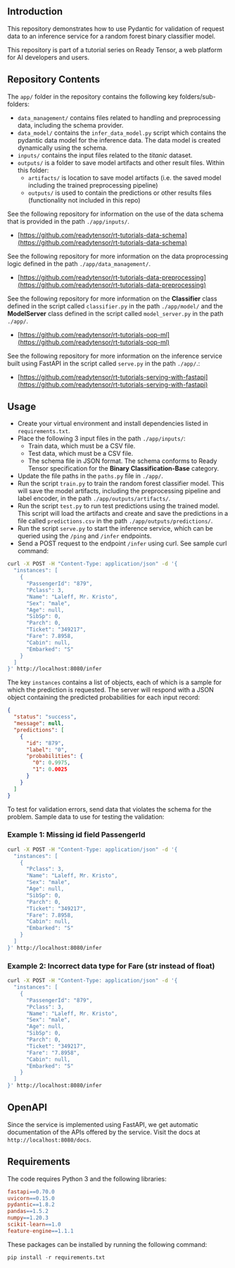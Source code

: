 ## Introduction

This repository demonstrates how to use Pydantic for validation of request data to an inference service for a random forest binary classifier model.

This repository is part of a tutorial series on Ready Tensor, a web platform for AI developers and users.

## Repository Contents

The `app/` folder in the repository contains the following key folders/sub-folders:

- `data_management/` contains files related to handling and preprocessing data, including the schema provider.
- `data_model/` contains the `infer_data_model.py` script which contains the pydantic data model for the inference data. The data model is created dynamically using the schema.
- `inputs/` contains the input files related to the _titanic_ dataset.
- `outputs/` is a folder to save model artifacts and other result files. Within this folder:
  - `artifacts/` is location to save model artifacts (i.e. the saved model including the trained preprocessing pipeline)
  - `outputs/` is used to contain the predictions or other results files (functionality not included in this repo)

See the following repository for information on the use of the data schema that is provided in the path `./app/inputs/`.

- [https://github.com/readytensor/rt-tutorials-data-schema](https://github.com/readytensor/rt-tutorials-data-schema)

See the following repository for more information on the data proprocessing logic defined in the path `./app/data_management/`.

- [https://github.com/readytensor/rt-tutorials-data-preprocessing](https://github.com/readytensor/rt-tutorials-data-preprocessing)

See the following repository for more information on the **Classifier** class defined in the script called `classifier.py` in the path `./app/model/` and the **ModelServer** class defined in the script called `model_server.py` in the path `./app/`.

- [https://github.com/readytensor/rt-tutorials-oop-ml](https://github.com/readytensor/rt-tutorials-oop-ml)

See the following repository for more information on the inference service built using FastAPI in the script called `serve.py` in the path `./app/`.:

- [https://github.com/readytensor/rt-tutorials-serving-with-fastapi](https://github.com/readytensor/rt-tutorials-serving-with-fastapi)

## Usage

- Create your virtual environment and install dependencies listed in `requirements.txt`.
- Place the following 3 input files in the path `./app/inputs/`:
  - Train data, which must be a CSV file.
  - Test data, which must be a CSV file.
  - The schema file in JSON format. The schema conforms to Ready Tensor specification for the **Binary Classification-Base** category.
- Update the file paths in the `paths.py` file in `./app/`.
- Run the script `train.py` to train the random forest classifier model. This will save the model artifacts, including the preprocessing pipeline and label encoder, in the path `./app/outputs/artifacts/`.
- Run the script `test.py` to run test predictions using the trained model. This script will load the artifacts and create and save the predictions in a file called `predictions.csv` in the path `./app/outputs/predictions/`.
- Run the script `serve.py` to start the inference service, which can be queried using the `/ping` and `/infer` endpoints.
- Send a POST request to the endpoint `/infer` using curl. See sample curl command:

```bash
curl -X POST -H "Content-Type: application/json" -d '{
  "instances": [
    {
      "PassengerId": "879",
      "Pclass": 3,
      "Name": "Laleff, Mr. Kristo",
      "Sex": "male",
      "Age": null,
      "SibSp": 0,
      "Parch": 0,
      "Ticket": "349217",
      "Fare": 7.8958,
      "Cabin": null,
      "Embarked": "S"
    }
  ]
}' http://localhost:8080/infer
```

The key `instances` contains a list of objects, each of which is a sample for which the prediction is requested. The server will respond with a JSON object containing the predicted probabilities for each input record:

```json
{
  "status": "success",
  "message": null,
  "predictions": [
    {
      "id": "879",
      "label": "0",
      "probabilities": {
        "0": 0.9975,
        "1": 0.0025
      }
    }
  ]
}
```

To test for validation errors, send data that violates the schema for the problem. Sample data to use for testing the validation:

### Example 1: Missing id field PassengerId

```bash
curl -X POST -H "Content-Type: application/json" -d '{
  "instances": [
    {
      "Pclass": 3,
      "Name": "Laleff, Mr. Kristo",
      "Sex": "male",
      "Age": null,
      "SibSp": 0,
      "Parch": 0,
      "Ticket": "349217",
      "Fare": 7.8958,
      "Cabin": null,
      "Embarked": "S"
    }
  ]
}' http://localhost:8080/infer
```

### Example 2: Incorrect data type for Fare (str instead of float)

```bash
curl -X POST -H "Content-Type: application/json" -d '{
  "instances": [
    {
      "PassengerId": "879",
      "Pclass": 3,
      "Name": "Laleff, Mr. Kristo",
      "Sex": "male",
      "Age": null,
      "SibSp": 0,
      "Parch": 0,
      "Ticket": "349217",
      "Fare": "7.8958",
      "Cabin": null,
      "Embarked": "S"
    }
  ]
}' http://localhost:8080/infer
```

## OpenAPI

Since the service is implemented using FastAPI, we get automatic documentation of the APIs offered by the service. Visit the docs at `http://localhost:8080/docs`.

## Requirements

The code requires Python 3 and the following libraries:

```makefile
fastapi==0.70.0
uvicorn==0.15.0
pydantic==1.8.2
pandas==1.5.2
numpy==1.20.3
scikit-learn==1.0
feature-engine==1.1.1
```

These packages can be installed by running the following command:

```python
pip install -r requirements.txt
```
